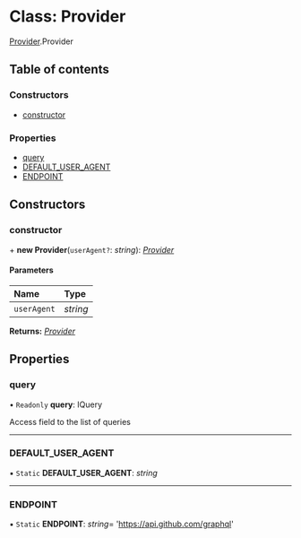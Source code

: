 # Class: Provider

[Provider](../modules/provider.md).Provider

## Table of contents

### Constructors

- [constructor](provider.provider-1.md#constructor)

### Properties

- [query](provider.provider-1.md#query)
- [DEFAULT\_USER\_AGENT](provider.provider-1.md#default_user_agent)
- [ENDPOINT](provider.provider-1.md#endpoint)

## Constructors

### constructor

\+ **new Provider**(`userAgent?`: *string*): [*Provider*](provider.provider-1.md)

#### Parameters

| Name | Type |
| :------ | :------ |
| `userAgent` | *string* |

**Returns:** [*Provider*](provider.provider-1.md)

## Properties

### query

• `Readonly` **query**: IQuery

Access field to the list of queries

___

### DEFAULT\_USER\_AGENT

▪ `Static` **DEFAULT\_USER\_AGENT**: *string*

___

### ENDPOINT

▪ `Static` **ENDPOINT**: *string*= 'https://api.github.com/graphql'
